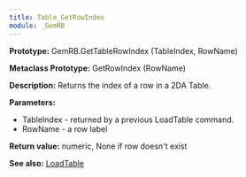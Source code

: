 ```yaml
---
title: Table_GetRowIndex
module: _GemRB
---
```


**Prototype:** GemRB.GetTableRowIndex (TableIndex, RowName)

**Metaclass Prototype:** GetRowIndex (RowName)

**Description:** Returns the index of a row in a 2DA Table.

**Parameters:**
  * TableIndex - returned by a previous LoadTable command.
  * RowName - a row label

**Return value:** numeric, None if row doesn't exist

**See also:** [LoadTable](LoadTable.md)
